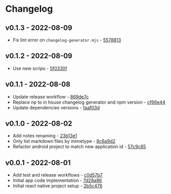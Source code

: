 # Changelog

## v0.1.3 - 2022-08-09

- Fix lint error on `changelog-generator.mjs` - [5578813](https://github.com/M4RC3L05/mynotes/commit/557881324fd6e05fe4db2891815f320b0560aab9)

## v0.1.2 - 2022-08-09

- Use new scrips - [5f0330f](https://github.com/M4RC3L05/mynotes/commit/5f0330fc725f7246fd3bc5bc72f13dfa18b1aea0)

## v0.1.1 - 2022-08-08

- Update release workflow - [869de7c](https://github.com/M4RC3L05/mynotes/commit/869de7cad3d59131c8f0e58e11b1040de1b0be7a)
- Replace np to in house changelog generator and npm version - [cf66e44](https://github.com/M4RC3L05/mynotes/commit/cf66e446dcfd7f50613ed18667a51bd0b8368fcf)
- Update dependencies versions - [faaf03d](https://github.com/M4RC3L05/mynotes/commit/faaf03dff8ba6c373452447a6cedacf728f0b630)

## v0.1.0 - 2022-08-02

- Add notes renaming - [23b13e1](https://github.com/M4RC3L05/mynotes/commit/23b13e19ea72250611815939b8e0921bf547bf70)
- Only list markdown files by mimetype - [8c6a9d2](https://github.com/M4RC3L05/mynotes/commit/8c6a9d2835428f085d3ce78ca59e2fc7de56400b)
- Refactor android project to match new application id - [57c9c85](https://github.com/M4RC3L05/mynotes/commit/57c9c85a4a9d3d40069a4bee085f70b44fd86f99)

## v0.0.1 - 2022-08-01

- Add test and release workflows - [c0d57b7](https://github.com/M4RC3L05/mynotes/commit/c0d57b74c8a4fa3d885f72a5aad61b018f604c1d)
- Initial app code implementation - [7d28a86](https://github.com/M4RC3L05/mynotes/commit/7d28a86b9f6a0e5d22baf4e4425ec51d632a1ec7)
- Initial react native project setup - [2b5c476](https://github.com/M4RC3L05/mynotes/commit/2b5c47683da340d84d769d87a8c40d02ff0e4176)
